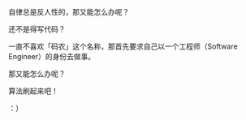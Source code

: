 
自律总是反人性的，那又能怎么办呢？

还不是得写代码？

一直不喜欢「码农」这个名称，那首先要求自己以一个工程师（Software Engineer）的身份去做事。

那又能怎么办呢？

算法刷起来吧！ 

：）
